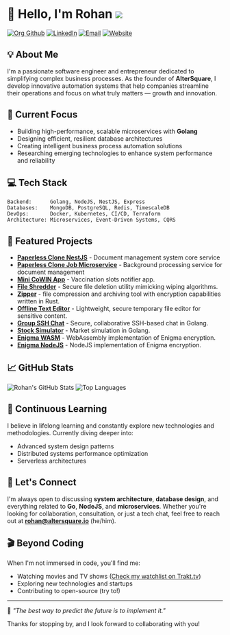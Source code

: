 # 👋 Hello, I'm Rohan ![](https://komarev.com/ghpvc/?username=rohandhamapurkar&color=blueviolet)

[![Org Github](https://img.shields.io/badge/GitHub-AlterSquare-blue?style=flat-square&logo=github)](https://github.com/altersquare)
[![LinkedIn](https://img.shields.io/badge/LinkedIn-Connect-blue?style=flat-square&logo=linkedin)](https://linkedin.com/in/rohandhamapurkar)
[![Email](https://img.shields.io/badge/Email-rohan%40altersquare.io-red?style=flat-square&logo=gmail)](mailto:rohan@altersquare.io)
[![Website](https://img.shields.io/badge/AlterSquare-Visit-green?style=flat-square&logo=google-chrome)](https://altersquare.io)


## 💡 About Me

I'm a passionate software engineer and entrepreneur dedicated to simplifying complex business processes. As the founder of **AlterSquare**, I develop innovative automation systems that help companies streamline their operations and focus on what truly matters — growth and innovation.

## 🚀 Current Focus

- Building high-performance, scalable microservices with **Golang**
- Designing efficient, resilient database architectures
- Creating intelligent business process automation solutions
- Researching emerging technologies to enhance system performance and reliability

## 💻 Tech Stack

```
Backend:      Golang, NodeJS, NestJS, Express
Databases:    MongoDB, PostgreSQL, Redis, TimescaleDB
DevOps:       Docker, Kubernetes, CI/CD, Terraform
Architecture: Microservices, Event-Driven Systems, CQRS
```

## 🔭 Featured Projects
- **[Paperless Clone NestJS](https://github.com/rohandhamapurkar/paperless-clone-nestjs)** - Document management system core service
- **[Paperless Clone Job Microservice](https://github.com/rohandhamapurkar/paperless-clone-nestjs-job-microservice)** - Background processing service for document management
- **[Mini CoWIN App](https://github.com/rohandhamapurkar/mini-cowin-app)** - Vaccination slots notifier app.
- **[File Shredder](https://github.com/rohandhamapurkar/file-shredder)** - Secure file deletion utility mimicking wiping algorithms.
- **[Zipper](https://github.com/rohandhamapurkar/zipper)** - file compression and archiving tool with encryption capabilities written in Rust.
- **[Offline Text Editor](https://github.com/rohandhamapurkar/offline-text-editor)** - Lightweight, secure temporary file editor for sensitive content.
- **[Group SSH Chat](https://github.com/rohandhamapurkar/group-ssh-chat)** - Secure, collaborative SSH-based chat in Golang.
- **[Stock Simulator](https://github.com/rohandhamapurkar/stock-simulator)** - Market simulation in Golang.
- **[Enigma WASM](https://github.com/rohandhamapurkar/enigma-wasm)** - WebAssembly implementation of Enigma encryption.
- **[Enigma NodeJS](https://github.com/rohandhamapurkar/enigma-nodejs)** - NodeJS implementation of Enigma encryption.

## 📈 GitHub Stats

![Rohan's GitHub Stats](https://github-readme-stats.vercel.app/api?username=rohandhamapurkar&show_icons=true&theme=tokyonight)
![Top Languages](https://github-readme-stats.vercel.app/api/top-langs/?username=rohandhamapurkar&layout=compact&theme=tokyonight)

## 🌱 Continuous Learning

I believe in lifelong learning and constantly explore new technologies and methodologies. Currently diving deeper into:
- Advanced system design patterns
- Distributed systems performance optimization
- Serverless architectures

## 🤝 Let's Connect

I'm always open to discussing **system architecture**, **database design**, and everything related to **Go**, **NodeJS**, and **microservices**. Whether you're looking for collaboration, consultation, or just a tech chat, feel free to reach out at **rohan@altersquare.io** (he/him).

## 🎬 Beyond Coding

When I'm not immersed in code, you'll find me:
- Watching movies and TV shows ([Check my watchlist on Trakt.tv](https://www.trakt.tv))
- Exploring new technologies and startups
- Contributing to open-source (try to!)

---

💬 *"The best way to predict the future is to implement it."*

Thanks for stopping by, and I look forward to collaborating with you!
